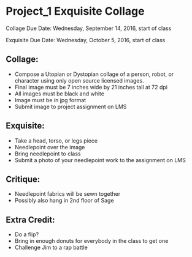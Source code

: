 # Project_1 Exquisite Collage

Collage Due Date: Wednesday, September 14, 2016, start of class

Exquisite Due Date: Wednesday, October 5, 2016, start of class

## Collage:

* Compose a Utopian or Dystopian collage of a person, robot, or character using only open source licensed images. 
* Final image must be 7 inches wide by 21 inches tall at 72 dpi
* All images must be black and white
* Image must be in jpg format
* Submit image to project assignment on LMS


## Exquisite:

* Take a head, torso, or legs piece
* Needlepoint over the image
* Bring needlepoint to class
* Submit a photo of your needlepoint work to the assignment on LMS

## Critique:

* Needlepoint fabrics will be sewn together
* Possibly also hang in 2nd floor of Sage

## Extra Credit:

* Do a flip?
* Bring in enough donuts for everybody in the class to get one
* Challenge Jim to a rap battle